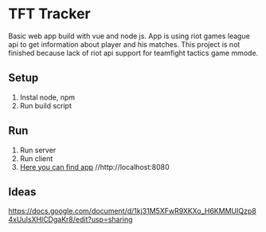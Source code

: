 # TFT Tracker
Basic web app build with vue and node js. App is using riot games league api to get information about player and his matches. This project is not finished because lack of riot api support for teamfight tactics game mmode.

## Setup

1. Instal node, npm
2. Run build script

## Run
1. Run server
2. Run client
3. [Here you can find app](http://localhost:8080) //http://localhost:8080

## Ideas 
https://docs.google.com/document/d/1kj31M5XFwR9XKXo_H6KMMUIQzp84xUuIsXHlCDgaKr8/edit?usp=sharing
